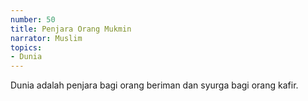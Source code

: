```yaml
---
number: 50
title: Penjara Orang Mukmin
narrator: Muslim
topics:
- Dunia
---
```


Dunia adalah penjara bagi orang beriman dan syurga bagi orang kafir.
